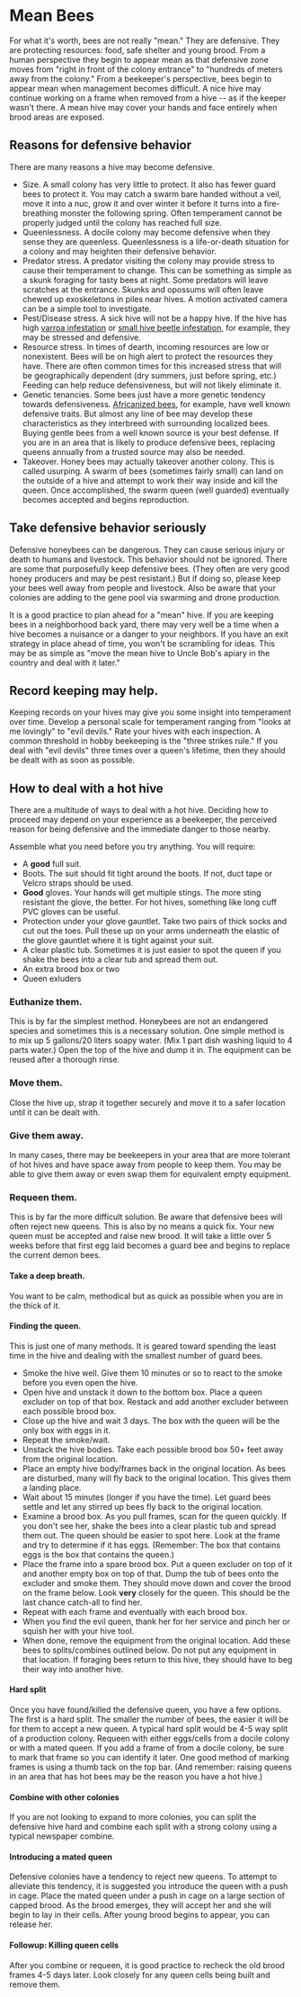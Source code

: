# Mean Bees

For what it's worth, bees are not really "mean." They are defensive. They are protecting resources: food, safe shelter and young brood. From a human perspective they begin to appear mean as that defensive zone moves from "right in front of the colony entrance" to "hundreds of meters away from the colony."  From a beekeeper's perspective, bees begin to appear mean when management becomes difficult. A nice hive may continue working on a frame when removed from a hive -- as if the keeper wasn't there.  A mean hive may cover your hands and face entirely when brood areas are exposed.

## Reasons for defensive behavior 

There are many reasons a hive may become defensive.
- Size. A small colony has very little to protect. It also has fewer guard bees to protect it. You may catch a swarm bare handed without a veil, move it into a nuc, grow it and over winter it before it turns into a fire-breathing monster the following spring. Often temperament cannot be properly judged until the colony has reached full size.
- Queenlessness. A docile colony may become defensive when they sense they are queenless. Queenlessness is a life-or-death situation for a colony and may heighten their defensive behavior.
- Predator stress. A predator visiting the colony may provide stress to cause their temperament to change. This can be something as simple as a skunk foraging for tasty bees at night. Some predators will leave scratches at the entrance.  Skunks and opossums will often leave chewed up exoskeletons in piles near hives. A motion activated camera can be a simple tool to investigate.
- Pest/Disease stress. A sick hive will not be a happy hive. If the hive has high [varroa infestation](/varroa/index.md) or [small hive beetle infestation](/pests/SHB.md), for example, they may be stressed and defensive.
- Resource stress. In times of dearth, incoming resources are low or nonexistent. Bees will be on high alert to protect the resources they have. There are often common times for this increased stress that will be geographically dependent (dry summers, just before spring, etc.)  Feeding can help reduce defensiveness, but will not likely eliminate it.
- Genetic tenancies. Some bees just have a more genetic tendency towards defensiveness.  [Africanized bees](/biology/Africanized_honeybees.md), for example, have well known defensive traits. But almost any line of bee may develop these characteristics as they interbreed with surrounding localized bees. Buying gentle bees from a well known source is your best defense. If you are in an area that is likely to produce defensive bees, replacing queens annually from a trusted source may also be needed.
- Takeover. Honey bees may actually takeover another colony. This is called usurping. A swarm of bees (sometimes fairly small) can land on the outside of a hive and attempt to work their way inside and kill the queen. Once accomplished, the swarm queen (well guarded) eventually becomes accepted and begins reproduction.

## Take defensive behavior seriously

Defensive honeybees can be dangerous. They can cause serious injury or death to humans and livestock. This behavior should not be ignored. There are some that purposefully keep defensive bees. (They often are very good honey producers and may be pest resistant.) But if doing so, please keep your bees well away from people and livestock. Also be aware that your colonies are adding to the gene pool via swarming and drone production. 

It is a good practice to plan ahead for a "mean" hive. If you are keeping bees in a neighborhood back yard, there may very well be a time when a hive becomes a nuisance or a danger to your neighbors. If you have an exit strategy in place ahead of time, you won't be scrambling for ideas. This may be as simple as "move the mean hive to Uncle Bob's apiary in the country and deal with it later." 

## Record keeping may help.

Keeping records on your hives may give you some insight into temperament over time. Develop a personal scale for temperament ranging from "looks at me lovingly" to "evil devils." Rate your hives with each inspection. A common threshold in hobby beekeeping is the "three strikes rule." If you deal with "evil devils" three times over a queen's lifetime, then they should be dealt with as soon as possible.

## How to deal with a hot hive

There are a multitude of ways to deal with a hot hive. Deciding how to proceed may depend on your experience as a beekeeper, the perceived reason for being defensive and the immediate danger to those nearby. 

Assemble what you need before you try anything. You will require:
- A **good** full suit.
- Boots.  The suit should fit tight around the boots. If not, duct tape or Velcro straps should be used.
- **Good** gloves.  Your hands will get multiple stings. The more sting resistant the glove, the better. For hot hives, something like long cuff PVC gloves can be useful. 
- Protection under your glove gauntlet. Take two pairs of thick socks and cut out the toes. Pull these up on your arms underneath the elastic of the glove gauntlet where it is tight against your suit.
- A clear plastic tub. Sometimes it is just easier to spot the queen if you shake the bees into a clear tub and spread them out.
- An extra brood box or two
- Queen exluders

### Euthanize them. 
This is by far the simplest method. Honeybees are not an endangered species and sometimes this is a necessary solution. One simple method is to mix up 5 gallons/20 liters soapy water. (Mix 1 part dish washing liquid to 4 parts water.) Open the top of the hive and dump it in. The equipment can be reused after a thorough rinse.
### Move them. 
Close the hive up, strap it together securely and move it to a safer location until it can be dealt with.
### Give them away.
In many cases, there may be beekeepers in your area that are more tolerant of hot hives and have space away from people to keep them. You may be able to give them away or even swap them for equivalent empty equipment.
### Requeen them.  
This is by far the more difficult solution. Be aware that defensive bees will often reject new queens. This is also by no means a quick fix. Your new queen must be accepted and raise new brood. It will take a little over 5 weeks before that first egg laid becomes a guard bee and begins to replace the current demon bees.
#### Take a deep breath. 
You want to be calm, methodical but as quick as possible when you are in the thick of it.
#### Finding the queen. 
This is just one of many methods. It is geared toward spending the least time in the hive and dealing with the smallest number of guard bees.
- Smoke the hive well. Give them 10 minutes or so to react to the smoke before you even open the hive.
- Open hive and unstack it down to the bottom box. Place a queen excluder on top of that box. Restack and add another excluder between each possible brood box.
- Close up the hive and wait 3 days. The box with the queen will be the only box with eggs in it.
- Repeat the smoke/wait.  
- Unstack the hive bodies. Take each possible brood box 50+ feet away from the original location. 
- Place an empty hive body/frames back in the original location.  As bees are disturbed, many will fly back to the original location. This gives them a landing place.
- Wait about 15 minutes (longer if you have the time).  Let guard bees settle and let any stirred up bees fly back to the original location.
- Examine a brood box. As you pull frames, scan for the queen quickly. If you don't see her, shake the bees into a clear plastic tub and spread them out. The queen should be easier to spot here.  Look at the frame and try to determine if it has eggs. (Remember: The box that contains eggs is the box that contains the queen.)
- Place the frame into a spare brood box. Put a queen excluder on top of it and another empty box on top of that.  Dump the tub of bees onto the excluder and smoke them. They should move down and cover the brood on the frame below. Look **very** closely for the queen. This should be the last chance catch-all to find her.
- Repeat with each frame and eventually with each brood box.
- When you find the evil queen, thank her for her service and pinch her or squish her with your hive tool.
- When done, remove the equipment from the original location. Add these bees to splits/combines outlined below. Do not put any equipment in that location. If foraging bees return to this hive, they should have to beg their way into another hive.
#### Hard split
Once you have found/killed the defensive queen, you have a few options.  The first is a hard split. The smaller the number of bees, the easier it will be for them to accept a new queen. A typical hard split would be 4-5 way split of a production colony. Requeen with either eggs/cells from a docile colony or with a mated queen. If you add a frame of from a docile colony, be sure to mark that frame so you can identify it later.  One good method of marking frames is using a thumb tack on the top bar. (And remember: raising queens in an area that has hot bees may be the reason you have a hot hive.)
#### Combine with other colonies
If you are not looking to expand to more colonies, you can split the defensive hive hard and combine each split with a strong colony using a typical newspaper combine.
#### Introducing a mated queen
Defensive colonies have a tendency to reject new queens. To attempt to alleviate this tendency, it is suggested you introduce the queen with a push in cage. Place the mated queen under a push in cage on a large section of capped brood. As the brood emerges, they will accept her and she will begin to lay in their cells. After young brood begins to appear, you can release her.
#### Followup: Killing queen cells
After you combine or requeen, it is good practice to recheck the old brood frames 4-5 days later. Look closely for any queen cells being built and remove them. 
 
